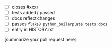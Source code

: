  - [ ] closes #xxxx
 - [ ] tests added / passed
 - [ ] docs reflect changes
 - [ ] passes ``flake8 python_boilerplate tests docs``
 - [ ] entry in HISTORY.rst

[summarize your pull request here]